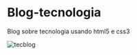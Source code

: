 # Blog-tecnologia
Blog sobre tecnologia usando  html5 e css3


![tecblog](https://user-images.githubusercontent.com/98489178/156071490-3a3a0d41-d126-4f34-8234-80703914fd34.png)
